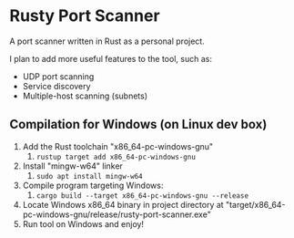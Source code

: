 # Rusty Port Scanner

A port scanner written in Rust as a personal project.

I plan to add more useful features to the tool, such as:
- UDP port scanning
- Service discovery
- Multiple-host scanning (subnets)

## Compilation for Windows (on Linux dev box)

1. Add the Rust toolchain "x86_64-pc-windows-gnu"
   1. `rustup target add x86_64-pc-windows-gnu`
2. Install "mingw-w64" linker
   1. `sudo apt install mingw-w64`
3. Compile program targeting Windows:
   1. `cargo build --target x86_64-pc-windows-gnu --release`
4. Locate Windows x86_64 binary in project directory at "target/x86_64-pc-windows-gnu/release/rusty-port-scanner.exe"
5. Run tool on Windows and enjoy!
